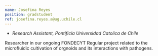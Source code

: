 ```yaml
---
name: Josefina Reyes
position: gradstudent
ref: josefina.reyes.a@ug.uchile.cl
---
```


- _Research Assistant, Pontificia Universidad Catolica de Chile_<br>

Researcher in our ongoing FONDECYT Regular project related to the microfluidic cultivation of orgnoids and its interactions with pathogens.
